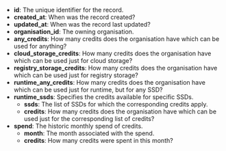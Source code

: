 * **id**: The unique identifier for the record.
* **created_at**: When was the record created?
* **updated_at**: When was the record last updated?
* **organisation_id**: The owning organisation.
* **any_credits**: How many credits does the organisation have which can be used for anything?
* **cloud_storage_credits**: How many credits does the organisation have which can be used just for cloud storage?
* **registry_storage_credits**: How many credits does the organisation have which can be used just for registry storage?
* **runtime_any_credits**: How many credits does the organisation have which can be used just for runtime, but for any SSD?
* **runtime_ssds**: Specifies the credits available for specific SSDs.
    * **ssds**: The list of SSDs for which the corresponding credits apply.
    * **credits**: How many credits does the organisation have which can be used just for the corresponding list of credits?
* **spend**: The historic monthly spend of credits.
    * **month**: The month associated with the spend.
    * **credits**: How many credits were spent in this month?
